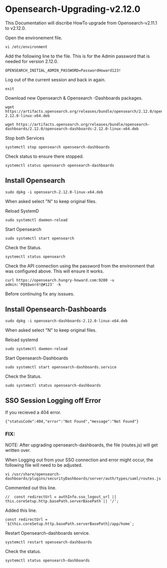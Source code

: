 # Opensearch-Upgrading-v2.12.0

This Documentation  will discribe HowTo upgrade from Opensearch-v2.11.1 to v2.12.0.

Open the environement file.

```
vi /etc/environment
```

Add the following line to the file. This is for the Admin password that is needed for version 2.12.0.

```
OPENSEARCH_INITIAL_ADMIN_PASSWORD=PasswordHoward123!
```
Log out of the current session and back in again.

```
exit
```

Download new Opensearch & Opensearch -Dashboards packages.

```
wget https://artifacts.opensearch.org/releases/bundle/opensearch/2.12.0/opensearch-2.12.0-linux-x64.deb
```
```
wget https://artifacts.opensearch.org/releases/bundle/opensearch-dashboards/2.12.0/opensearch-dashboards-2.12.0-linux-x64.deb
```

Stop both Services

```
systemctl stop opensearch opensearch-dashboards
```

Check status to ensure there stopped.

```
systemctl status opensearch opensearch-dashboards
```

## Install Opensearch

```
sudo dpkg -i opensearch-2.12.0-linux-x64.deb
```

When asked select "N" to keep original files.

Reload SystemD

```
sudo systemctl daemon-reload
```
Start Opensearch

```
sudo systemctl start opensearch
```

Check the Status. 

```
systemctl status opensearch
```

Check the API connection using the password from the environment that was configured above. This will ensure it works.

```
curl https://opensearch.hungry-howard.com:9200 -u admin:'P@$$word!@#123' -k
```

Before continuing fix any isssues.

## Install Opensearch-Dashboards

```
sudo dpkg -i opensearch-dashboards-2.12.0-linux-x64.deb
```

When asked select "N" to keep original files.

Reload systemd
```
sudo systemctl daemon-reload
```

Start Opensearch-Dashboards

```
sudo systemctl start opensearch-dashboards.service
```

Check the Status.

```
sudo systemctl status opensearch-dashboards
```

## SSO Session Logging off Error

If you recieved a 404 error.

```
{"statusCode":404,"error":"Not Found","message":"Not Found"}
```

### FIX:

NOTE: After upgrading opensearch-dashboards, the file (routes.js) will get written over.

When Logging out from your SSO connection and error might occur, the following file will need to be adjusted.

```
vi /usr/share/opensearch-dashboards/plugins/securityDashboards/server/auth/types/saml/routes.js
```

Commented out this line.

```
//  const redirectUrl = authInfo.sso_logout_url || this.coreSetup.http.basePath.serverBasePath || '/';
```

Added this line.

```
const redirectUrl = `${this.coreSetup.http.basePath.serverBasePath}/app/home`;
```

Restart Opensearch-dashboards service.

```
systemctl restart opensearch-dashboards
```

Check the status.

```
systemctl status opensearch-dashboards
```
